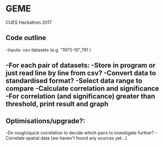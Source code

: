 # GEME
CUES Hackathon 2017

## Code outline

-Inputs: csv datasets (e.g. "1973-10",791 )

-For each pair of datasets:
-Store in program or just read line by line from csv?
-Convert data to standardised format?
-Select data range to compare
-Calculate correlation and significance
-For correlation (and significance) greater than threshold, print result and graph
-

## Optimisations/upgrade?:
-Do rough/quick correlation to decide which pairs to investigate further?
-Correlate spatial data (we haven't found any sources yet...)
